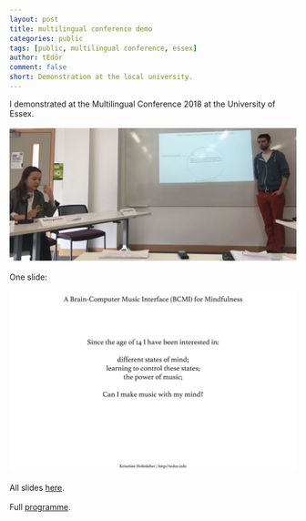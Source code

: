 ```yaml
---
layout: post
title: multilingual conference demo
categories: public
tags: [public, multilingual conference, essex]
author: tEdör
comment: false
short: Demonstration at the local university.
---
```

I demonstrated at the Multilingual Conference 2018 at the University of Essex.
<br>
<br>
![](../assets/img//2018-02-essex-talk.jpg)
<br>
<br>
One slide:
<br>
<br>
![](../assets/img//2018_02-presentation-slide5.jpg)
<br>
<br>
All slides [here](../assets/doc/k_hofstadter_phd_2018_02_presentation.pdf).
<br>
<br>
Full [programme](../assets/doc/k_hofstadter_phd_2018_02_multicon_programme.pdf).
